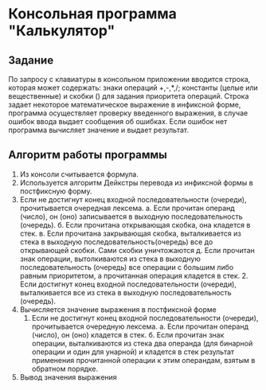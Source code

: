 # Консольная программа "Калькулятор"

## Задание 

По запросу с клавиатуры в консольном приложении вводится строка, которая может содержать: знаки операций +,-,*,/; константы (целые или вещественные) и скобки () для задания приоритета операций. Строка задает некоторое математическое выражение в инфиксной форме, программа осуществляет проверку введенного выражения, в случае ошибок ввода выдает сообщения об ошибках. Если ошибок нет программа вычисляет значение и выдает результат.

## Алгоритм работы программы

1.  Из консоли считывается формула.
2.  Используется алгоритм Дейкстры перевода из инфиксной формы в постфиксную форму.
   1.	Если не достигнут конец входной последовательности (очереди), прочитывается очередная             лексема. 
          а. Если прочитан операнд (число), он (оно) записывается в выходную последовательность
     	        (очередь).
          б. Если прочитана открывающая скобка, она кладется в стек.
     	    в. Если прочитана закрывающая скобка, выталкивается из стека в
     	        выходную последовательность(очередь) все до открывающей скобки. Сами скобки                     уничтожаются 
          д. Если прочитан знак операции, вытолкиваются из стека в выходную последовательность                (очередь) все операции с большим либо равным приоритетом, а прочитанная                         операция кладется в стек. 
    2.	Если достигнут конец входной последовательности (очереди), выталкивается все из стека в               выходную последовательность (очередь).
3. Вычисляется значение выражения в постфиксной форме
   1. Если не достигнут конец входной последовательности (очереди), прочитывается очередную             лексема. 
          а. Если прочитан операнд (число), он (оно) кладется в стек. 
          б. Если прочитан знак операции, выталкиваются из стека два операнда (для бинарной                   операции и один для унарной) и кладется в стек результат применения прочитанной                 операции к этим операндам, взятым в обратном порядке.
4. Вывод значения выражения

